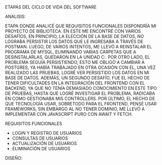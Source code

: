 ETAPAS DEL CICLO DE VIDA DEL SOFTWARE

ANALISIS:

ETAPA DONDE ANALICÉ QUE REQUISITOS FUNCIONALES DISPONDRÍA MI PROYECTO DE BIBLIOTECA.
EN ESTE ME ENCONTRÉ CON VARIOS DESAFÍOS, EN PRINCIPIO, LA ELECCIÓN DE LA BASE DE DATOS, 
NO LOGRABA PERSISTIR LOS DATOS QUE LE INGRESABA A TRAVÉS DE POSTMAN. LUEGO, DE VARIOS INTENTOS,
ME LLEVÓ A REINSTALAR EL PROGRAMA DE MYSQL, ELIMINANDO VARIAS CARPETAS QUE A DESINSTALARLAS, QUEDARON EN LA UNIDAD C:.
POR OTRO LADO, EL PROBLEMA SEGUÍA PERSISTIENDO, ESTO ME OBLIGÓ A CAMBIAR A POSTGRES, YA HABÍA TRABAJADO EN OTRA OCASIÓN CON EL,
UNA VEZ REALIZADO LAS PRUEBAS, LOGRÉ VER PERSISTIDO LOS DATOS EN MI BASE DE DATOS.
ADEMÁS, UN SEGUNDO DESAFÍO, FUE EL HECHO DE TENER DIFICULTADES EN LA INTEGRACIÓN DEL FRONTEND CON EL BACKEND, YA QUE NO TENÍA
DEMASIADO CONOCIMIENTO EN ESTE TIPO DE PRUEBAS, HASTA QUE LOGRÉ INVESTIGAR EL PROBLEMA, RADICABA EN COMO GESTIONABA MIS CONTROLLERS.
POR ÚLTIMO, EL HECHO DE QUE TECNOLOGÍA USAR, SOBRETODO PARA EL FRONTEND, PENSÉ USAR FRAMEWORKS, SIN EMBARGO AL NO TENER DOMINIO,
ME LLEVÓ A IMPLEMENTAR CON JAVASCRIPT PURO CON AWAIT Y FETCH.

REQUISITOS FUNCIONALES
- LOGIN Y REGISTRO DE USUARIOS
- CONSULTAS DE USUARIOS
- ACTUALIZACIÓN DE USUARIOS
- ELIMINACIÓN DE USUARIOS
   
DISEÑO:

